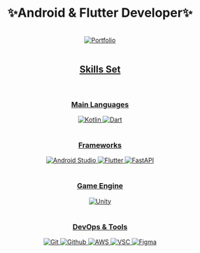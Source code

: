 <div align="center">
 
# ✨Android & Flutter Developer✨
<br/>
<a href="[https://freezing-sunstone-2d0.notion.site/Resume-55cb7c2b4ac744baa7728d0fb29b0874?pvs=4](https://freezing-sunstone-2d0.notion.site/113c279a0c8a8017bfe0ccce30a6b904?pvs=4)">
<img alt="Portfolio" src ="https://img.shields.io/badge/Resume-027DFD?&style=for-the-badge"/></a> 
<a href="[https://freezing-sunstone-2d0.notion.site/Resume-55cb7c2b4ac744baa7728d0fb29b0874?pvs=4](https://freezing-sunstone-2d0.notion.site/113c279a0c8a8017bfe0ccce30a6b904?pvs=4)">

<br/>
<br/>
 
##  Skills Set  <br/>
<br/>

### Main Languages

<img alt="Kotlin" src ="https://img.shields.io/badge/Kotlin-7F52FF.svg?&style=for-the-badge&logo=Kotlin&logoColor=white"/>
<img alt="Dart" src ="https://img.shields.io/badge/Dart-0175C2.svg?&style=for-the-badge&logo=Dart&logoColor=white"/>
</br><br/>

### Frameworks

<img alt="Android Studio" src ="https://img.shields.io/badge/AndroidStudio-3DDC84.svg?&style=for-the-badge&logo=AndroidStudio&logoColor=white"/>
<img alt="Flutter" src ="https://img.shields.io/badge/Flutter-02569B.svg?&style=for-the-badge&logo=Flutter&logoColor=white"/>
<img alt="FastAPI" src ="https://img.shields.io/badge/FastAPI-009688.svg?&style=for-the-badge&logo=FastAPI&logoColor=white"/>
<br/><br/>

### Game Engine

<img alt="Unity" src ="https://img.shields.io/badge/Unity-000000.svg?&style=for-the-badge&logo=Unity&logoColor=white"/>
<br/><br/>

### DevOps & Tools

<img alt="Git" src ="https://img.shields.io/badge/Git-F05032.svg?&style=for-the-badge&logo=Git&logoColor=white"/>
<img alt="Github" src ="https://img.shields.io/badge/Github-181717.svg?&style=for-the-badge&logo=Github&logoColor=white"/>
<img alt="AWS" src ="https://img.shields.io/badge/AWS-FF9900.svg?&style=for-the-badge&logo=amazon-aws&logoColor=white"/>
<img alt="VSC" src ="https://img.shields.io/badge/VSC-007ACC.svg?&style=for-the-badge&logo=VisualStudioCode&logoColor=white"/>
<img alt="Figma" src ="https://img.shields.io/badge/Figma-F24E1E.svg?&style=for-the-badge&logo=Figma&logoColor=white"/>
<br/><br/>
</div>
